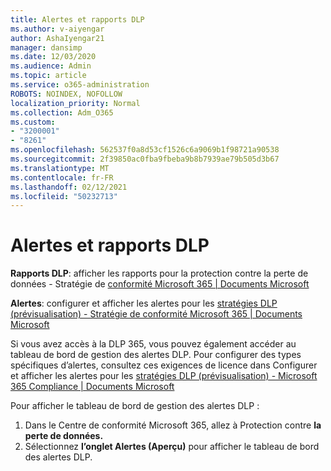 ```yaml
---
title: Alertes et rapports DLP
ms.author: v-aiyengar
author: AshaIyengar21
manager: dansimp
ms.date: 12/03/2020
ms.audience: Admin
ms.topic: article
ms.service: o365-administration
ROBOTS: NOINDEX, NOFOLLOW
localization_priority: Normal
ms.collection: Adm_O365
ms.custom:
- "3200001"
- "8261"
ms.openlocfilehash: 562537f0a8d53cf1526c6a9069b1f98721a90538
ms.sourcegitcommit: 2f39850ac0fba9fbeba9b8b7939ae79b505d3b67
ms.translationtype: MT
ms.contentlocale: fr-FR
ms.lasthandoff: 02/12/2021
ms.locfileid: "50232713"
---
```

# <a name="dlp-reporting-and-alerts"></a>Alertes et rapports DLP

**Rapports DLP**: afficher les rapports pour la protection contre la perte de données - Stratégie de [conformité Microsoft 365 | Documents Microsoft](https://docs.microsoft.com/microsoft-365/compliance/view-the-dlp-reports?view=o365-worldwide&preserve-view=true)

**Alertes**: configurer et afficher les alertes pour les [stratégies DLP (prévisualisation) - Stratégie de conformité Microsoft 365 | Documents Microsoft](https://docs.microsoft.com/microsoft-365/compliance/dlp-configure-view-alerts-policies?view=o365-worldwide&preserve-view=true)

 Si vous avez accès à la DLP 365, vous pouvez également accéder au tableau de bord de gestion des alertes DLP.  Pour configurer des types spécifiques d’alertes, consultez ces exigences de licence dans Configurer et afficher les alertes pour les [stratégies DLP (prévisualisation) - Microsoft 365 Compliance | Documents Microsoft](https://docs.microsoft.com/microsoft-365/compliance/dlp-configure-view-alerts-policies?view=o365-worldwide#licensing-for-alert-configuration-options&preserve-view=true)

Pour afficher le tableau de bord de gestion des alertes DLP :

1. Dans le Centre de conformité Microsoft 365, allez à Protection contre **la perte de données.**
1. Sélectionnez **l’onglet Alertes (Aperçu)** pour afficher le tableau de bord des alertes DLP.